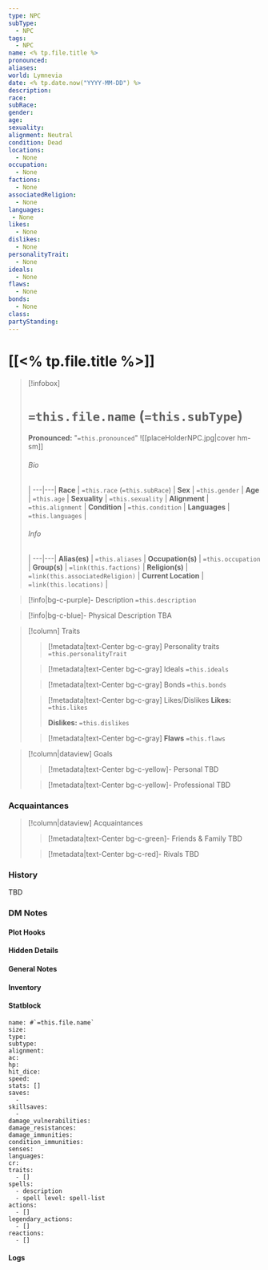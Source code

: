 ```yaml
---
type: NPC
subType:
  - NPC
tags:
  - NPC
name: <% tp.file.title %>
pronounced: 
aliases: 
world: Lymnevia
date: <% tp.date.now("YYYY-MM-DD") %>
description: 
race: 
subRace: 
gender: 
age: 
sexuality: 
alignment: Neutral
condition: Dead
locations:
  - None
occupation:
  - None
factions:
  - None
associatedReligion:
  - None
languages: 
 - None
likes:
  - None
dislikes:
  - None
personalityTrait:
  - None
ideals:
  - None
flaws:
  - None
bonds:
  - None
class: 
partyStanding:
---
```

# [[<% tp.file.title %>]]
> [!infobox]
> # `=this.file.name` (`=this.subType`)
> **Pronounced:**  "`=this.pronounced`"
> ![[placeHolderNPC.jpg|cover hm-sm]]
> ###### Bio
>  |
> ---|---|
> **Race** | `=this.race` (`=this.subRace`) |
> **Sex** | `=this.gender` |
> **Age** | `=this.age` |
> **Sexuality** | `=this.sexuality` |
> **Alignment** | `=this.alignment` |
> **Condition** | `=this.condition` |
> **Languages** | `=this.languages` |
> ###### Info
>  |
> ---|---|
> **Alias(es)** | `=this.aliases` |
> **Occupation(s)** | `=this.occupation` |
> **Group(s)** | `=link(this.factions)` |
> **Religion(s)** | `=link(this.associatedReligion)` |
> **Current Location** | `=link(this.locations)` |

> [!info|bg-c-purple]- Description
> `=this.description`

> [!info|bg-c-blue]- Physical Description
> TBA

> [!column] Traits
>> [!metadata|text-Center bg-c-gray] Personality traits
>> `=this.personalityTrait`
>
>> [!metadata|text-Center bg-c-gray] Ideals
>> `=this.ideals`
>
>> [!metadata|text-Center bg-c-gray] Bonds
>> `=this.bonds`
>
>> [!metadata|text-Center bg-c-gray] Likes/Dislikes
>> **Likes:** `=this.likes`
>>
>> **Dislikes:** `=this.dislikes`
>
>> [!metadata|text-Center bg-c-gray] **Flaws** 
>> `=this.flaws`

> [!column|dataview] Goals
>> [!metadata|text-Center bg-c-yellow]- Personal
>> TBD
>
>> [!metadata|text-Center bg-c-yellow]- Professional
>> TBD
>

### Acquaintances
> [!column|dataview] Acquaintances
>> [!metadata|text-Center bg-c-green]- Friends & Family
>> TBD
>
>> [!metadata|text-Center bg-c-red]- Rivals
>> TBD
>

### History
TBD

### DM Notes
#### Plot Hooks

#### Hidden Details

#### General Notes

#### Inventory 

#### Statblock
```statblock
name: #`=this.file.name`
size: 
type: 
subtype: 
alignment: 
ac: 
hp: 
hit_dice: 
speed: 
stats: []
saves:
  - 
skillsaves:
  - 
damage_vulnerabilities: 
damage_resistances: 
damage_immunities: 
condition_immunities: 
senses: 
languages: 
cr: 
traits:
  - []
spells:
  - description
  - spell level: spell-list
actions:
  - []
legendary_actions:
  - []
reactions:
  - []
```
#### Logs

